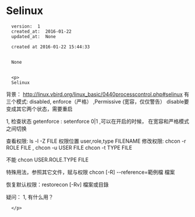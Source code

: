 
  # Selinux

      version:  1
      created_at:  2016-01-22
      updated_at:  None

      created at 2016-01-22 15:44:33 


      None


      <p>
      Selinux 
背景： 
http://linux.vbird.org/linux_basic/0440processcontrol.php#selinux
有三个模式: disabled, enforce（严格） ,Permissive (宽容，仅仅警告）
disable要变成其它两个状态，需要重启

1, 检查状态 
getenforce : 
setenforce 0|1 ,可以在开启的时候， 在宽容和严格模式之间切换

查看权限:
ls -l -Z FILE
权限位置 user,role,type FILENAME
修改权限: 
chcon -r ROLE FILE , 
chcon -u USER FILE
chcon -t TYPE FILE

不能 chcon USER.ROLE.TYPE FILE 

特殊用法，参照其它文件，赋与权限
chcon [-R] --reference=範例檔 檔案

恢复默认权限：restorecon [-Rv] 檔案或目錄


疑问：
1, 有什么用？


      </p>

  